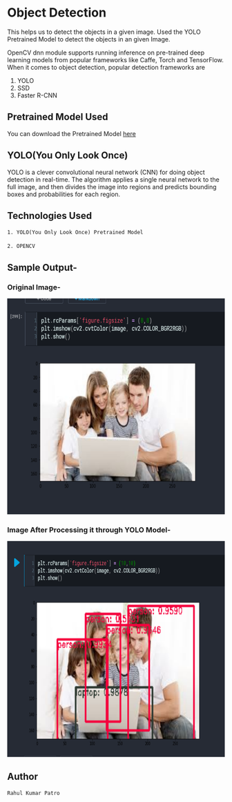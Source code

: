 # Object Detection

This helps us to detect the objects in a given image. Used the YOLO Pretrained Model to detect the objects in an given Image.

OpenCV dnn module supports running inference on pre-trained deep learning models from popular frameworks like Caffe, Torch and TensorFlow.
When it comes to object detection, popular detection frameworks are

1. YOLO
2. SSD
3. Faster R-CNN

## Pretrained Model Used

You can download the Pretrained Model [here](https://www.kaggle.com/valentynsichkar/yolo-coco-data)

##  YOLO(You Only Look Once)

YOLO is a clever convolutional neural network (CNN) for doing object detection in real-time. The algorithm applies a single neural network to the full image, and then divides the image into regions and predicts bounding boxes and probabilities for each region.

## Technologies Used
```
1. YOLO(You Only Look Once) Pretrained Model

2. OPENCV
```

## Sample Output-

### Original Image-

<img src ="images/origimage.PNG"  width=800 height=500>  
<br>

### Image After Processing it through YOLO Model-

<img src ="images/result.PNG"  width=800 height=500>  
<br>


## Author 
```
Rahul Kumar Patro
```